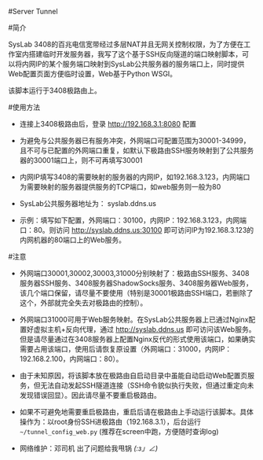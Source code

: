 #Server Tunnel

#简介

SysLab 3408的百兆电信宽带经过多层NAT并且无网关控制权限，为了方便在工作室内搭建临时开发服务器，我写了这个基于SSH反向隧道的端口映射脚本，可以将内网IP的某个服务端口映射到SysLab公共服务器的服务端口上，同时提供Web配置页面方便临时设置，Web基于Python WSGI。

该脚本运行于3408极路由上。

#使用方法

* 连接上3408极路由后，登录 http://192.168.3.1:8080 配置

* 为避免与公共服务器已有服务冲突，外网端口可配置范围为30001-34999，且不可与已配置的外网端口重复，如默认下极路由SSH服务映射到了公共服务器的30001端口上，则不可再填写30001

* 内网IP填写3408的需要映射的服务器的内网IP，如192.168.3.123，内网端口为需要映射的服务器提供服务的TCP端口，如web服务则一般为80

* SysLab公共服务器地址为： syslab.ddns.us

* 示例：填写如下配置，外网端口：30100，内网IP：192.168.3.123，内网端口：80。则访问 http://syslab.ddns.us:30100 即可访问IP为192.168.3.123的内网机器的80端口上的Web服务。

#注意

* 外网端口30001,30002,30003,31000分别映射了：极路由SSH服务、3408服务器SSH服务、3408服务器ShadowSocks服务、3408服务器Web服务，该几个端口保留，请尽量不要使用（特别是30001极路由SSH端口，若删除了这个，外部就完全失去对极路由的控制）。

* 外网端口31000可用于Web服务映射。在SysLab公共服务器上已通过Nginx配置好虚拟主机+反向代理，通过 http://syslab.ddns.us 即可访问该Web服务。但是请尽量通过在3408服务器上配置Nginx反代的形式使用该端口，如果确实需要占用该端口，使用后请恢复原设置（外网端口：31000，内网IP：192.168.2.100，内网端口：80）。

* 由于未知原因，将该脚本放在极路由自启动目录中虽能自动启动Web配置页服务，但无法自动发起SSH隧道连接（SSH命令貌似执行失败，但通过重定向未发现错误回显）。因此请尽量不要重启极路由。

* 如果不可避免地需要重启极路由，重启后请在极路由上手动运行该脚本。具体操作为：以root身份SSH进极路由（192.168.3.1），后台运行```~/tunnel_config_web.py``` (推荐在screen中跑，方便随时查询log)

* 网络维护：邓司机 出了问题给我甩锅 _(:з」∠)_
